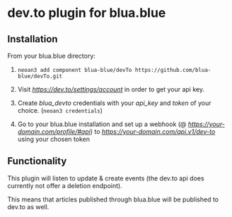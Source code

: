 # dev.to plugin for blua.blue

## Installation

From your blua.blue directory:

1. `neoan3 add component blua-blue/devTo https://github.com/blua-blue/devTo.git`

2. Visit _https://dev.to/settings/account_ in order to get your api key.

3. Create *blua_devto* credentials with your *api_key* and *token* of your choice. (`neoan3 credentials`)

4. Go to your blua.blue installation and set up a webhook (@ _https://your-domain.com/profile/#api_) to _https://your-domain.com/api.v1/dev-to_ using your chosen token

## Functionality

This plugin will listen to update & create events (the dev.to api does currently not offer a deletion endpoint).

This means that articles published through blua.blue will be published to dev.to as well. 

